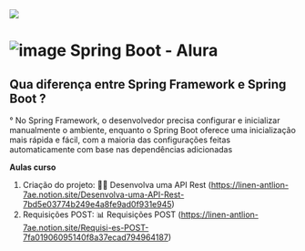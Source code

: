 <div algin="center">
  <img src="https://www.notion.so/image/https%3A%2F%2Fhermes.dio.me%2Farticles%2Fcover%2F79a1dddc-5f58-46db-bd5f-95733ba66097.png?table=block&id=650ebb62-44c0-4915-b90b-079b2e407d5c&spaceId=2396c5a5-9467-4ea6-935a-de00a473fbdc&width=2000&userId=79542ed9-3136-42cc-8706-a6676c1541d4&cache=v2">
</div>

# ![image](https://github.com/user-attachments/assets/626efc54-083b-4fc1-8f4f-df0762f348e3) Spring Boot - Alura

## Qua diferença entre Spring Framework e Spring Boot ?
  ° No Spring Framework, o desenvolvedor precisa configurar e inicializar manualmente o ambiente, enquanto o Spring Boot oferece uma inicialização mais rápida e fácil, com a maioria das configurações feitas automaticamente com base nas dependências adicionadas

**Aulas curso** 
1.	Criação do projeto: 👨‍💻
  Desenvolva uma API Rest (https://linen-antlion-7ae.notion.site/Desenvolva-uma-API-Rest-7bd5e03774b249e4a8fe9ad0f931e945)
2.	Requisições POST: 📊
  Requisições POST (https://linen-antlion-7ae.notion.site/Requisi-es-POST-7fa01906095140f8a37ecad794964187)

